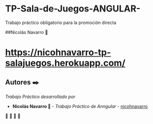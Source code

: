 # TP-Sala-de-Juegos-ANGULAR-
Trabajo práctico obligatorio para la promoción directa

##Nicolás Navarro 🚀


# https://nicohnavarro-tp-salajuegos.herokuapp.com/

## Autores ✒️

_Trabajo Práctico desarrollado por_

* **Nicolás Navarro 🚀** - *Trabajo Práctico de Anngular* - [nicohnavarro](https://github.com/nicohnavarro)

 🍺  🍺  🍺  🍺 


